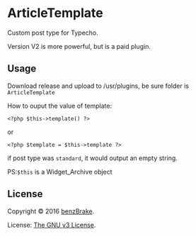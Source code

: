 # ArticleTemplate
Custom post type for Typecho.

Version V2 is more powerful, but is a paid plugin.

## Usage
Download release and upload to /usr/plugins, be sure folder is `ArticleTemplate`

How to ouput the value of template:
```
<?php $this->template() ?>
```
or
```
<?php $template = $this->template ?>
```
if post type was `standard`, it would output an empty string.

PS:`$this` is a Widget_Archive object
## License
Copyright © 2016 [benzBrake](https://xiamp.net).

License: [The GNU v3 License](https://github.com/benzBrake/ArticleTemplate/raw/master/LICENSE).